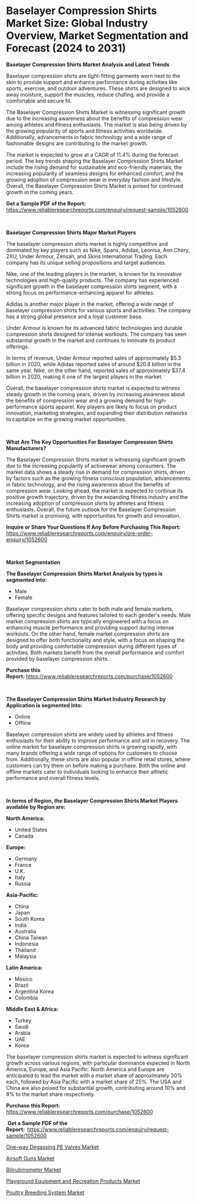 <p><h1>Baselayer Compression Shirts Market Size: Global Industry Overview, Market Segmentation and Forecast (2024 to 2031)</h1></p><p><strong>Baselayer Compression Shirts Market Analysis and Latest Trends</strong></p>
<p><p>Baselayer compression shirts are tight-fitting garments worn next to the skin to provide support and enhance performance during activities like sports, exercise, and outdoor adventures. These shirts are designed to wick away moisture, support the muscles, reduce chafing, and provide a comfortable and secure fit.</p><p>The Baselayer Compression Shirts Market is witnessing significant growth due to the increasing awareness about the benefits of compression wear among athletes and fitness enthusiasts. The market is also being driven by the growing popularity of sports and fitness activities worldwide. Additionally, advancements in fabric technology and a wide range of fashionable designs are contributing to the market growth.</p><p>The market is expected to grow at a CAGR of 11.4% during the forecast period. The key trends shaping the Baselayer Compression Shirts Market include the rising demand for sustainable and eco-friendly materials, the increasing popularity of seamless designs for enhanced comfort, and the growing adoption of compression wear in everyday fashion and lifestyle. Overall, the Baselayer Compression Shirts Market is poised for continued growth in the coming years.</p></p>
<p><strong>Get a Sample PDF of the Report:&nbsp;</strong> <a href="https://www.reliableresearchreports.com/enquiry/request-sample/1052600">https://www.reliableresearchreports.com/enquiry/request-sample/1052600</a></p>
<p>&nbsp;</p>
<p><strong>Baselayer Compression Shirts Major Market Players</strong></p>
<p><p>The baselayer compression shirts market is highly competitive and dominated by key players such as Nike, Spanx, Adidas, Leonisa, Ann Chery, 2XU, Under Armour, Zensah, and Skins International Trading. Each company has its unique selling propositions and target audiences.</p><p>Nike, one of the leading players in the market, is known for its innovative technologies and high-quality products. The company has experienced significant growth in the baselayer compression shirts segment, with a strong focus on performance-enhancing apparel for athletes.</p><p>Adidas is another major player in the market, offering a wide range of baselayer compression shirts for various sports and activities. The company has a strong global presence and a loyal customer base.</p><p>Under Armour is known for its advanced fabric technologies and durable compression shirts designed for intense workouts. The company has seen substantial growth in the market and continues to innovate its product offerings.</p><p>In terms of revenue, Under Armour reported sales of approximately $5.3 billion in 2020, while Adidas reported sales of around $20.8 billion in the same year. Nike, on the other hand, reported sales of approximately $37.4 billion in 2020, making it one of the largest players in the market.</p><p>Overall, the baselayer compression shirts market is expected to witness steady growth in the coming years, driven by increasing awareness about the benefits of compression wear and a growing demand for high-performance sports apparel. Key players are likely to focus on product innovation, marketing strategies, and expanding their distribution networks to capitalize on the growing market opportunities.</p></p>
<p>&nbsp;</p>
<p><strong>What Are The Key Opportunities For Baselayer Compression Shirts Manufacturers?</strong></p>
<p><p>The Baselayer Compression Shirts market is witnessing significant growth due to the increasing popularity of activewear among consumers. The market data shows a steady rise in demand for compression shirts, driven by factors such as the growing fitness conscious population, advancements in fabric technology, and the rising awareness about the benefits of compression wear. Looking ahead, the market is expected to continue its positive growth trajectory, driven by the expanding fitness industry and the increasing adoption of compression shirts by athletes and fitness enthusiasts. Overall, the future outlook for the Baselayer Compression Shirts market is promising, with opportunities for growth and innovation.</p></p>
<p><strong>Inquire or Share Your Questions If Any Before Purchasing This Report:</strong> <a href="https://www.reliableresearchreports.com/enquiry/pre-order-enquiry/1052600">https://www.reliableresearchreports.com/enquiry/pre-order-enquiry/1052600</a></p>
<p>&nbsp;</p>
<p><strong>Market Segmentation</strong></p>
<p><strong>The Baselayer Compression Shirts Market Analysis by types is segmented into:</strong></p>
<p><ul><li>Male</li><li>Female</li></ul></p>
<p><p>Baselayer compression shirts cater to both male and female markets, offering specific designs and features tailored to each gender's needs. Male market compression shirts are typically engineered with a focus on enhancing muscle performance and providing support during intense workouts. On the other hand, female market compression shirts are designed to offer both functionality and style, with a focus on shaping the body and providing comfortable compression during different types of activities. Both markets benefit from the overall performance and comfort provided by baselayer compression shirts.</p></p>
<p><strong>Purchase this Report:&nbsp;</strong><a href="https://www.reliableresearchreports.com/purchase/1052600">https://www.reliableresearchreports.com/purchase/1052600</a></p>
<p>&nbsp;</p>
<p><strong>The Baselayer Compression Shirts Market Industry Research by Application is segmented into:</strong></p>
<p><ul><li>Online</li><li>Offline</li></ul></p>
<p><p>Baselayer compression shirts are widely used by athletes and fitness enthusiasts for their ability to improve performance and aid in recovery. The online market for baselayer compression shirts is growing rapidly, with many brands offering a wide range of options for customers to choose from. Additionally, these shirts are also popular in offline retail stores, where customers can try them on before making a purchase. Both the online and offline markets cater to individuals looking to enhance their athletic performance and overall fitness levels.</p></p>
<p>&nbsp;</p>
<p><strong>In terms of Region, the Baselayer Compression Shirts Market Players available by Region are:</strong></p>
<p>
    <p> <strong> North America: </strong>
        <ul>
            <li>United States</li>
            <li>Canada</li>
        </ul>
        </p> 
    <p> <strong> Europe: </strong>
        <ul>
            <li>Germany</li>
            <li>France</li>
            <li>U.K.</li>
            <li>Italy</li>
            <li>Russia</li>
        </ul>
        </p> 
    <p> <strong> Asia-Pacific: </strong>
        <ul>
            <li>China</li>
            <li>Japan</li>
            <li>South Korea</li>
            <li>India</li>
            <li>Australia</li>
            <li>China Taiwan</li>
            <li>Indonesia</li>
            <li>Thailand</li>
            <li>Malaysia</li>
        </ul>
        </p> 
    <p> <strong> Latin America: </strong>
        <ul>
            <li>Mexico</li>
            <li>Brazil</li>
            <li>Argentina Korea</li>
            <li>Colombia</li>
        </ul>
        </p> 
    <p> <strong> Middle East & Africa: </strong>
        <ul>
            <li>Turkey</li>
            <li>Saudi</li>
            <li>Arabia</li>
            <li>UAE</li>
            <li>Korea</li>
        </ul>
    </p>
    </p>
<p><p>The baselayer compression shirts market is expected to witness significant growth across various regions, with particular dominance expected in North America, Europe, and Asia Pacific. North America and Europe are anticipated to lead the market with a market share of approximately 30% each, followed by Asia Pacific with a market share of 25%. The USA and China are also poised for substantial growth, contributing around 10% and 8% to the market share respectively.</p></p>
<p><strong>Purchase this Report: </strong><a href="https://www.reliableresearchreports.com/purchase/1052600">https://www.reliableresearchreports.com/purchase/1052600</a></p>
<p>&nbsp;<strong>Get a Sample PDF of the Report:&nbsp;&nbsp;</strong><a href="https://www.reliableresearchreports.com/enquiry/request-sample/1052600">https://www.reliableresearchreports.com/enquiry/request-sample/1052600</a></p>
<p><strong></strong></p>
<p><p><a href="https://medium.com/@dorinaprifti56/one-way-degassing-pe-valves-market-size-and-market-trends-complete-industry-overview-2024-to-2031-15655540a8f0">One-way Degassing PE Valves Market</a></p><p><a href="https://github.com/mharielmesa/Market-Research-Report-List-1/blob/main/airsoft-guns-market.md">Airsoft Guns Market</a></p><p><a href="https://github.com/suaretopek9/Market-Research-Report-List-1/blob/main/bilirubinometer-market.md">Bilirubinometer Market</a></p><p><a href="https://medium.com/@dritasmani2022/playground-equipment-and-recreation-products-market-trends-forecast-and-competitive-analysis-to-1f7b15adbfc5">Playground Equipment and Recreation Products Market</a></p><p><a href="https://medium.com/@dritasmani2022/poultry-breeding-system-market-the-key-to-successful-business-strategy-forecast-till-2031-62cf85e20456">Poultry Breeding System Market</a></p></p>